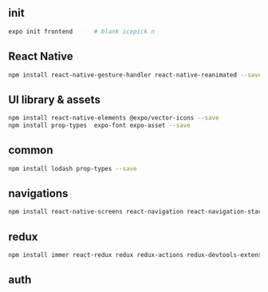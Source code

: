 ## init

```bash
expo init frontend      # blank icepick n
```

## React Native

```bash
npm install react-native-gesture-handler react-native-reanimated --save

```

## UI library & assets

```bash
npm install react-native-elements @expo/vector-icons --save
npm install prop-types  expo-font expo-asset --save
```

## common

```bash
npm install lodash prop-types --save
```

## navigations

```bash
npm install react-native-screens react-navigation react-navigation-stack react-navigation-tabs react-navigation-drawer --save
```

## redux

```bash
npm install immer react-redux redux redux-actions redux-devtools-extension redux-saga --save
```

## auth

```bash

```
